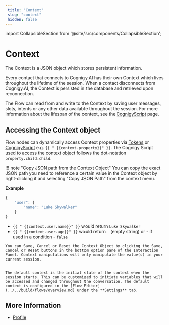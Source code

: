 ```yaml
---
 title: "Context" 
 slug: "context" 
 hidden: false 
---
```

import CollapsibleSection from '@site/src/components/CollapsibleSection';

# Context

The Context is a JSON object which stores persistent information.

Every contact that connects to Cognigy.AI has their own Context which lives throughout the lifetime of the session. When a contact disconnects from Cognigy.AI, the Context is persisted in the database and retrieved upon reconnection.

The Flow can read from and write to the Context by saving user messages, slots, intents or any other data available throughout the session. For more information about the lifespan of the context, see the [CognigyScript](../../build/cognigyscript.md) page.

## Accessing the Context object



Flow nodes can dynamically access Context properties via [Tokens](../../build/tokens.md) or [CognigyScript](../../build/cognigyscript.md) e.g. `{{ " {{context.property}}" }}`. The Cognigy Script used to access the context object follows the dot-notation `property.child.child`.

!!! note "Copy JSON path from the Context Object"
    You can copy the exact JSON path you need to reference a certain value in the Context object by right-clicking it and selecting "Copy JSON Path" from the context menu. 

**Example**

```JavaScript
{
    "user": {
        "name": "Luke Skywalker"
    }
}
```

* `{{ " {{context.user.name}}" }}` would return `Luke Skywalker`
* `{{ " {{context.user.age}}" }}` would return ` ` (empty string) or - if used in a condition - `false`


<CollapsibleSection title="Edit, Save or Reset your current Context">

    You can Save, Cancel or Reset the Context Object by clicking the Save, Cancel or Reset buttons in the bottom option pane of the Interaction Panel. Context manipulations will only manipulate the value(s) in your current session.


    The default context is the initial state of the context when the session starts. This can be customized to initiate variables that will be accessed and changed throughout the conversation. The default context is configured in the [Flow Editor](../../build/flows/overview.md) under the **Settings** tab.

</CollapsibleSection>


## More Information

- [Profile](profile.md)